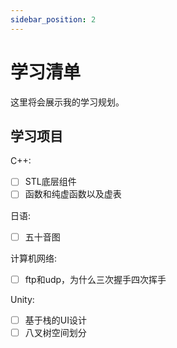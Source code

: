 ```yaml
---
sidebar_position: 2
---
```


# 学习清单
这里将会展示我的学习规划。
## 学习项目

C++:
- [ ]  STL底层组件
- [ ]  函数和纯虚函数以及虚表
  
日语:
- [ ] 五十音图

计算机网络:
- [ ] ftp和udp，为什么三次握手四次挥手

Unity:
- [ ] 基于栈的UI设计
- [ ] 八叉树空间划分